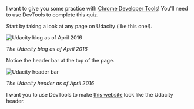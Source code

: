 I want to give you some practice with [Chrome Developer Tools](https://developers.google.com/web/tools/chrome-devtools/?hl=en)! You'll need to use DevTools to complete this quiz.

Start by taking a look at any page on Udacity (like this one!).

![Udacity blog as of April 2016](http://udacity.github.io/fend/lessons/L3/problem-set/08-udacity-site-header/blog.png)

*The Udacity blog as of April 2016*

Notice the header bar at the top of the page.

![Udacity header bar](http://udacity.github.io/fend/lessons/L3/problem-set/08-udacity-site-header/header.png)

*The Udacity header as of April 2016*

I want you to use DevTools to make [this website](http://udacity.github.io/fend/lessons/L3/problem-set/08-udacity-site-header/index.html) look like the Udacity header.